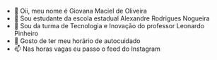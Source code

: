 - 👋 Oii, meu nome é Giovana Maciel de Oliveira
- 👀 Sou estudante da escola estadual Alexandre Rodrigues Nogueira
- 🌱 Sou da turma de Tecnologia e Inovação do professor Leonardo Pinheiro
- 💞️ Gosto de ter meu horário de autocuidado
- 📫 Nas horas vagas eu passo o feed do Instagram

<!---
prettygioo/prettygioo is a ✨ special ✨ repository because its `README.md` (this file) appears on your GitHub profile.
You can click the Preview link to take a look at your changes.
--->
